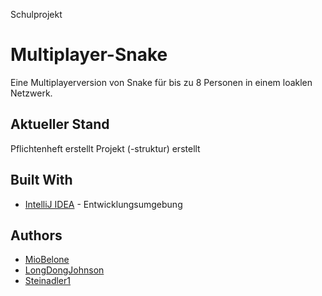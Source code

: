 Schulprojekt

# Multiplayer-Snake

Eine Multiplayerversion von Snake für bis zu 8 Personen in einem loaklen Netzwerk.

## Aktueller Stand

Pflichtenheft erstellt
Projekt (-struktur) erstellt

## Built With

* [IntelliJ IDEA](https://www.jetbrains.com/idea/) - Entwicklungsumgebung

## Authors

* [MioBelone](https://github.com/MioBelone)
* [LongDongJohnson](https://github.com/LongDongJohnson)
* [Steinadler1](https://github.com/Steinadler1)
